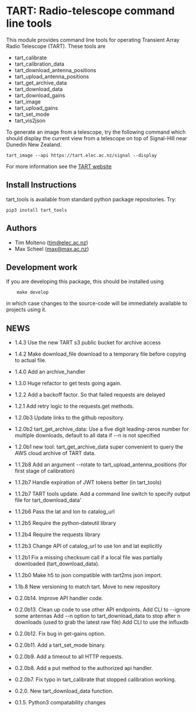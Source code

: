 # TART: Radio-telescope command line tools

This module provides command line tools for operating Transient Array Radio Telescope (TART). These tools are

* tart_calibrate
* tart_calibration_data
* tart_download_antenna_positions
* tart_upload_antenna_positions
* tart_get_archive_data
* tart_download_data
* tart_download_gains
* tart_image
* tart_upload_gains
* tart_set_mode
* tart_vis2json


To generate an image from a telescope, try the following command which should display the current view from a telescope
on top of Signal-Hill near Dunedin New Zealand.

    tart_image --api https://tart.elec.ac.nz/signal --display

For more information see the [TART website](https://tart.elec.ac.nz)

## Install Instructions

tart_tools is available from standard python package repositories. Try:

    pip3 install tart_tools


## Authors

* Tim Molteno (tim@elec.ac.nz)
* Max Scheel (max@max.ac.nz)

## Development work

If you are developing this package, this should be installed using
```
	make develop
```
in which case changes to the source-code will be immediately available to projects using it.


## NEWS
* 1.4.3 Use the new TART s3 public bucket for archive access
* 1.4.2 Make download_file download to a temporary file before copying to actual file.
* 1.4.0 Add an archive_handler
* 1.3.0 Huge refactor to get tests going again.
* 1.2.2 Add a backoff factor. So that failed requests are delayed
* 1.2.1 Add retry logic to the requests.get methods.
* 1.2.0b3 Update links to the github repository.
* 1.2.0b2 tart_get_archive_data: Use a five digit leading-zeros number for multiple downloads,
          default to all data if --n is not specified
* 1.2.0b1 new tool: tart_get_archive_data super convenient to query the AWS cloud archive of TART data.
* 1.1.2b8 Add an argument --rotate to tart_upload_antenna_positions (for first stage of calibration)
* 1.1.2b7 Handle expiration of JWT tokens better (in tart_tools)
* 1.1.2b7 TART tools update. Add a command line switch to specify output file for tart_download_data'
* 1.1.2b6 Pass the lat and lon to catalog_url
* 1.1.2b5 Require the python-dateutil library
* 1.1.2b4 Require the requests library
* 1.1.2b3 Change API of catalog_url to use lon and lat explicitly
* 1.1.2b1 Fix a missing checksum call if a local file was partially downloaded (tart_download_data).
* 1.1.2b0 Make h5 to json compatible with tart2ms json import.
* 1.1b.8 New versioning to match tart. Move to new repository

* 0.2.0b14. Improve API handler code.
* 0.2.0b13. Clean up code to use other API endpoints.
            Add CLI to --ignore some antennas
            Add --n option to tart_download_data to stop after n downloads (used to grab the latest raw file)
            Add CLI to use the influxdb
* 0.2.0b12. Fix bug in get-gains option.
* 0.2.0b11. Add a tart_set_mode binary.
* 0.2.0b9. Add a timeout to all HTTP requests.
* 0.2.0b8. Add a put method to the authorized api handler.
* 0.2.0b7. Fix typo in tart_calibrate that stopped calibration working.
* 0.2.0. New tart_download_data function.
* 0.1.5. Python3 compatability changes
